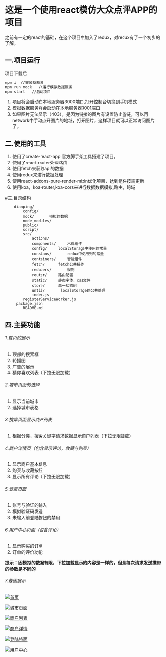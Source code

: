 # 这是一个使用react模仿大众点评APP的项目

之前有一定的react的基础，在这个项目中加入了redux，对redux有了一个初步的了解。


## 一.项目运行
项目下载后
   ```markdown
 npm i	//安装依赖包
 npm run mock	//运行模拟数据服务
npm start	//启动项目
```
1. 项目将会启动在本地服务器3000端口,打开控制台切换到手机模式
2. 模拟数据服务将会启动在本地服务器3001端口
3. 如果图片无法显示（403），是因为链接的图片有设置防止盗链，可以再network中手动点开图片的地址，打开图片，这样项目就可以正常访问图片了。

## 二.使用的工具
1. 使用了create-react-app 官方脚手架工具搭建了项目，
2. 使用了react-router处理路由
3. 使用fetch来获取api的数据
4. 使用redux来进行数据处理
5. 使用react-addons-pure-render-mixin优化项目，达到组件按需更新
6. 使用koa，koa-router,koa-cors来进行数据数据模拟,路由，跨域

#三.目录结构
```
    dianping/
    	config/
    	mock/		模拟的数据
    	node_modules/
    	public/
    	script/
    	src/
    		actions/
    		components/		木偶组件
    		config/		localStorage中使用的常量
    		constans/		redux中使用到的常量
    		containers/		智能组件
    		fetch/		fetch公共操作
    		reducers/		规则
    		router/		路由配置
    		static/		静态字体，css文件
    		store/		单一状态树
    		until/		 localStorage的公共处理
    		index.js
		registerServiceWorker.js
   	 package.json
    	README.md
 ```
    
## 四.主要功能
###### 1.首页的展示
1. 顶部的搜索框
2. 轮播图
3. 广告的展示
4.  猜你喜欢列表（下拉无限加载）

###### 2.城市页面的选择
1. 显示当前城市
2. 选择城市表格

###### 3.搜索页面显示商户列表
1. 根据分类，搜索关键字请求数据显示商户列表（下拉无限加载）

###### 4.商户详情页（包含显示评论，收藏与购买）
1. 显示商户基本信息
2. 购买与收藏按钮
3. 显示所有评论（下拉无限加载）

###### 5.登录页面
1. 账号与验证的输入
2. 模拟验证码发送
3. 未输入前登陆按钮的禁用

###### 6.用户中心页面（包含评论）
1. 显示购买的订单
2. 订单的评价功能

**提示：因模拟的数据有限，下拉加载显示的内容是一样的，但是每次请求发送携带的参数是不同的**

###### 7.截图展示

[![首页](http://wx3.sinaimg.cn/mw690/85eda507gy1fj0zlht0iij20d60n9my5.jpg "首页")](http://wx3.sinaimg.cn/mw690/85eda507gy1fj0zlht0iij20d60n9my5.jpg "首页")

[![城市页面](http://wx2.sinaimg.cn/mw690/85eda507gy1fj0zljjfvmj20dc0n5gli.jpg "城市页面")](http://wx2.sinaimg.cn/mw690/85eda507gy1fj0zljjfvmj20dc0n5gli.jpg "城市页面")

[![商户列表](http://wx2.sinaimg.cn/mw690/85eda507gy1fj0zlidzv2j20d70n70ty.jpg "商户列表")](http://wx2.sinaimg.cn/mw690/85eda507gy1fj0zlidzv2j20d70n70ty.jpg "商户列表")

[![商户详情](http://wx1.sinaimg.cn/mw690/85eda507gy1fj0zlivkg2j20d30n8gm8.jpg "商户详情")](http://wx1.sinaimg.cn/mw690/85eda507gy1fj0zlivkg2j20d30n8gm8.jpg "商户详情")

[![登陆特面](http://wx4.sinaimg.cn/mw690/85eda507gy1fj0zlkh07aj20d10n53yb.jpg "登陆特面")](http://wx4.sinaimg.cn/mw690/85eda507gy1fj0zlkh07aj20d10n53yb.jpg "登陆特面")

[![用户中心](http://wx3.sinaimg.cn/mw690/85eda507gy1fj0zlktsctj20d20n73zc.jpg "用户中心")](http://wx3.sinaimg.cn/mw690/85eda507gy1fj0zlktsctj20d20n73zc.jpg "用户中心")